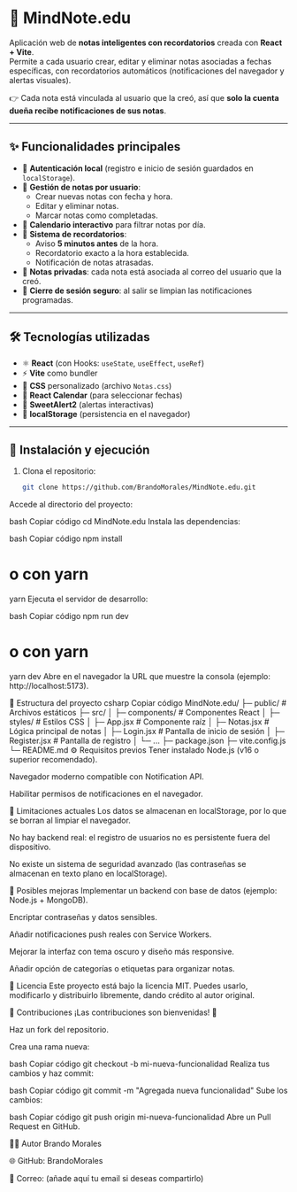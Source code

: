 # 📒 MindNote.edu

Aplicación web de **notas inteligentes con recordatorios** creada con **React + Vite**.  
Permite a cada usuario crear, editar y eliminar notas asociadas a fechas específicas, con recordatorios automáticos (notificaciones del navegador y alertas visuales).  

👉 Cada nota está vinculada al usuario que la creó, así que **solo la cuenta dueña recibe notificaciones de sus notas**.

---

## ✨ Funcionalidades principales

- 🔑 **Autenticación local** (registro e inicio de sesión guardados en `localStorage`).
- 📝 **Gestión de notas por usuario**:
  - Crear nuevas notas con fecha y hora.
  - Editar y eliminar notas.
  - Marcar notas como completadas.
- 📅 **Calendario interactivo** para filtrar notas por día.
- 🔔 **Sistema de recordatorios**:
  - Aviso **5 minutos antes** de la hora.
  - Recordatorio exacto a la hora establecida.
  - Notificación de notas atrasadas.
- 🔐 **Notas privadas**: cada nota está asociada al correo del usuario que la creó.
- 🚪 **Cierre de sesión seguro**: al salir se limpian las notificaciones programadas.

---

## 🛠️ Tecnologías utilizadas

- ⚛️ **React** (con Hooks: `useState`, `useEffect`, `useRef`)
- ⚡ **Vite** como bundler
- 🎨 **CSS** personalizado (archivo `Notas.css`)
- 📆 **React Calendar** (para seleccionar fechas)
- 🍭 **SweetAlert2** (alertas interactivas)
- 💾 **localStorage** (persistencia en el navegador)

---

## 🚀 Instalación y ejecución

1. Clona el repositorio:

   ```bash
   git clone https://github.com/BrandoMorales/MindNote.edu.git
Accede al directorio del proyecto:

bash
Copiar código
cd MindNote.edu
Instala las dependencias:

bash
Copiar código
npm install
# o con yarn
yarn
Ejecuta el servidor de desarrollo:

bash
Copiar código
npm run dev
# o con yarn
yarn dev
Abre en el navegador la URL que muestre la consola (ejemplo: http://localhost:5173).

📂 Estructura del proyecto
csharp
Copiar código
MindNote.edu/
├─ public/                 # Archivos estáticos
├─ src/
│  ├─ components/          # Componentes React
│  ├─ styles/              # Estilos CSS
│  ├─ App.jsx              # Componente raíz
│  ├─ Notas.jsx            # Lógica principal de notas
│  ├─ Login.jsx            # Pantalla de inicio de sesión
│  ├─ Register.jsx         # Pantalla de registro
│  └─ ...
├─ package.json
├─ vite.config.js
└─ README.md
⚙️ Requisitos previos
Tener instalado Node.js (v16 o superior recomendado).

Navegador moderno compatible con Notification API.

Habilitar permisos de notificaciones en el navegador.

🚧 Limitaciones actuales
Los datos se almacenan en localStorage, por lo que se borran al limpiar el navegador.

No hay backend real: el registro de usuarios no es persistente fuera del dispositivo.

No existe un sistema de seguridad avanzado (las contraseñas se almacenan en texto plano en localStorage).

🔮 Posibles mejoras
Implementar un backend con base de datos (ejemplo: Node.js + MongoDB).

Encriptar contraseñas y datos sensibles.

Añadir notificaciones push reales con Service Workers.

Mejorar la interfaz con tema oscuro y diseño más responsive.

Añadir opción de categorías o etiquetas para organizar notas.

📄 Licencia
Este proyecto está bajo la licencia MIT.
Puedes usarlo, modificarlo y distribuirlo libremente, dando crédito al autor original.

🤝 Contribuciones
¡Las contribuciones son bienvenidas! 🚀

Haz un fork del repositorio.

Crea una rama nueva:

bash
Copiar código
git checkout -b mi-nueva-funcionalidad
Realiza tus cambios y haz commit:

bash
Copiar código
git commit -m "Agregada nueva funcionalidad"
Sube los cambios:

bash
Copiar código
git push origin mi-nueva-funcionalidad
Abre un Pull Request en GitHub.

👨‍💻 Autor
Brando Morales

🌐 GitHub: BrandoMorales

📧 Correo: (añade aquí tu email si deseas compartirlo)